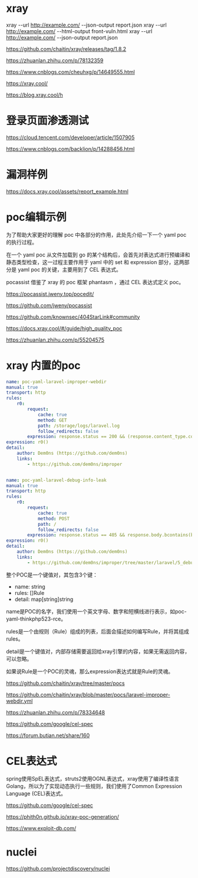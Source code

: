 # xray


xray --url http://example.com/ --json-output report.json
xray --url http://example.com/ --html-output front-vuln.html
xray --url http://example.com/ --json-output report.json

https://github.com/chaitin/xray/releases/tag/1.8.2

https://zhuanlan.zhihu.com/p/78132359

https://www.cnblogs.com/cheuhxg/p/14649555.html

https://xray.cool/

https://blog.xray.cool/h

# 登录页面渗透测试

https://cloud.tencent.com/developer/article/1507905

https://www.cnblogs.com/backlion/p/14288456.html

# 漏洞样例

https://docs.xray.cool/assets/report_example.html

# poc编辑示例

为了帮助大家更好的理解 poc 中各部分的作用，此处先介绍一下一个 yaml poc 的执行过程。

在一个 yaml poc 从文件加载到 go 的某个结构后，会首先对表达式进行预编译和静态类型检查，这一过程主要作用于 yaml 中的 set 和 expression 部分，这两部分是 yaml poc 的关键，主要用到了 CEL 表达式。

pocassist 借鉴了 xray 的 poc 框架 phantasm ，通过 CEL 表达式定义 poc。

https://pocassist.jweny.top/pocedit/

https://github.com/jweny/pocassist

https://github.com/knownsec/404StarLink#community


https://docs.xray.cool/#/guide/high_quality_poc


https://zhuanlan.zhihu.com/p/55204575

# xray 内置的poc

```yml
name: poc-yaml-laravel-improper-webdir
manual: true
transport: http
rules:
    r0:
        request:
            cache: true
            method: GET
            path: /storage/logs/laravel.log
            follow_redirects: false
        expression: response.status == 200 && (response.content_type.contains("plain") || response.content_type.contains("octet-stream")) && (response.body.bcontains(b"vendor\\laravel\\framework") || response.body.bcontains(b"vendor/laravel/framework")) && (response.body.bcontains(b"stacktrace") || response.body.bcontains(b"Stack trace"))
expression: r0()
detail:
    author: Dem0ns (https://github.com/dem0ns)
    links:
        - https://github.com/dem0ns/improper


name: poc-yaml-laravel-debug-info-leak
manual: true
transport: http
rules:
    r0:
        request:
            cache: true
            method: POST
            path: /
            follow_redirects: false
        expression: response.status == 405 && response.body.bcontains(b"MethodNotAllowedHttpException") && response.body.bcontains(b"Environment &amp; details") && (response.body.bcontains(b"vendor\\laravel\\framework\\src\\Illuminate\\Routing\\RouteCollection.php") || response.body.bcontains(b"vendor/laravel/framework/src/Illuminate/Routing/RouteCollection.php"))
expression: r0()
detail:
    author: Dem0ns (https://github.com/dem0ns)
    links:
        - https://github.com/dem0ns/improper/tree/master/laravel/5_debug
```

整个POC是一个键值对，其包含3个键：

- name: string
- rules: []Rule
- detail: map[string]string

name是POC的名字，我们使用一个英文字母、数字和短横线进行表示，如poc-yaml-thinkphp523-rce。

rules是一个由规则（Rule）组成的列表，后面会描述如何编写Rule，并将其组成rules。

detail是一个键值对，内部存储需要返回给xray引擎的内容，如果无需返回内容，可以忽略。

如果说Rule是一个POC的灵魂，那么expression表达式就是Rule的灵魂。

https://github.com/chaitin/xray/tree/master/pocs

https://github.com/chaitin/xray/blob/master/pocs/laravel-improper-webdir.yml

https://zhuanlan.zhihu.com/p/78334648

https://github.com/google/cel-spec

https://forum.butian.net/share/160

# CEL表达式

spring使用SpEL表达式，struts2使用OGNL表达式，xray使用了编译性语言Golang，所以为了实现动态执行一些规则，我们使用了Common Expression Language (CEL)表达式。


https://github.com/google/cel-spec

https://phith0n.github.io/xray-poc-generation/


https://www.exploit-db.com/


# nuclei

https://github.com/projectdiscovery/nuclei
